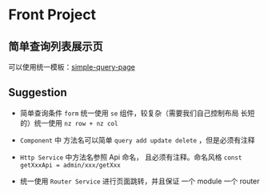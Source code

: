 # Front Project

## 简单查询列表展示页

可以使用统一模板：[simple-query-page](./simple-query-page.md)

## Suggestion

- 简单查询条件 `form` 统一使用 `se` 组件，较复杂（需要我们自己控制布局 长短的）统一使用 `nz row + nz col`

- `Component` 中 方法名可以简单 `query add update delete` ，但是必须有注释

- `Http Service` 中方法名参照 Api 命名， 且必须有注释。命名风格 `const getXxxApi = admin/xxx/getXxx`

- 统一使用 `Router Service` 进行页面跳转，并且保证 一个 module 一个 router

